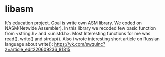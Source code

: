 # libasm
It's education project. Goal is write own ASM library. We coded on NASM(Netwide Assembler). In this library we recoded few basic function from <string.h> and <unistd.h>. Most Interesting functions for me was read(), write() and strdup(). Also i wrote interesting short article on Russian language about write():
https://vk.com/swquinc?z=article_edit220609236_81815
